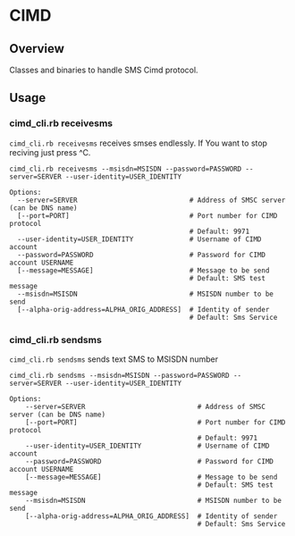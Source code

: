 CIMD
======

Overview
--------

Classes and binaries to handle SMS Cimd protocol.

Usage
-----

### cimd_cli.rb receivesms ###
`cimd_cli.rb receivesms` receives smses endlessly. If You want to stop reciving just press ^C.

    cimd_cli.rb receivesms --msisdn=MSISDN --password=PASSWORD --server=SERVER --user-identity=USER_IDENTITY

    Options:
      --server=SERVER                            # Address of SMSC server (can be DNS name)
      [--port=PORT]                              # Port number for CIMD protocol
                                                 # Default: 9971
      --user-identity=USER_IDENTITY              # Username of CIMD account
      --password=PASSWORD                        # Password for CIMD account USERNAME
      [--message=MESSAGE]                        # Message to be send
                                                 # Default: SMS test message
      --msisdn=MSISDN                            # MSISDN number to be send
      [--alpha-orig-address=ALPHA_ORIG_ADDRESS]  # Identity of sender
                                                 # Default: Sms Service
### cimd_cli.rb sendsms ###
`cimd_cli.rb sendsms` sends text SMS to MSISDN number

    cimd_cli.rb sendsms --msisdn=MSISDN --password=PASSWORD --server=SERVER --user-identity=USER_IDENTITY

    Options:
        --server=SERVER                            # Address of SMSC server (can be DNS name)
        [--port=PORT]                              # Port number for CIMD protocol
                                                   # Default: 9971
        --user-identity=USER_IDENTITY              # Username of CIMD account
        --password=PASSWORD                        # Password for CIMD account USERNAME
        [--message=MESSAGE]                        # Message to be send
                                                   # Default: SMS test message
        --msisdn=MSISDN                            # MSISDN number to be send
        [--alpha-orig-address=ALPHA_ORIG_ADDRESS]  # Identity of sender
                                                   # Default: Sms Service

    
